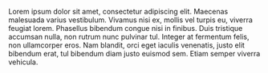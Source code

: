Lorem ipsum dolor sit amet, consectetur adipiscing elit. Maecenas malesuada varius 
vestibulum. Vivamus nisi ex, mollis vel turpis eu, viverra feugiat lorem. Phasellus bibendum 
congue nisi in finibus. Duis tristique accumsan nulla, non rutrum nunc pulvinar tul. Integer
at fermentum felis, non ullamcorper eros. Nam blandit, orci eget iaculis venenatis, justo
elit bibendum erat, tul bibendum diam justo euismod sem. Etiam semper viverra vehicula.